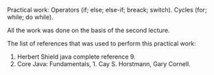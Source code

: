 Practical work: 
Operators (if; else; else-if; breack; switch).
Сycles (for; while; do while).

All the work was done on the basis of the second lecture.

The list of references that was used to perform this practical work:
1. Herbert Shield java complete reference 9.
2. Core Java: Fundamentals, 1. Cay S. Horstmann, Gary Cornell.
